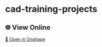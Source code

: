 # cad-training-projects

## 🌐 View Online
[🔗 Open in Onshape](https://cad.onshape.com/documents/53230872f7538471ca5ad7c6/w/fbcf1629b196b8fcc329957a/e/2d888a065429afb7e1b2f85b)
